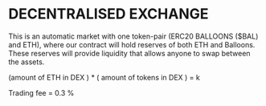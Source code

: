 # DECENTRALISED EXCHANGE

This is an automatic market with one token-pair (ERC20 BALLOONS ($BAL) and ETH), where our contract will hold reserves of both ETH and Balloons. These reserves will provide liquidity that allows anyone to swap between the assets.

(amount of ETH in DEX ) * ( amount of tokens in DEX ) = k

Trading fee = 0.3 %
